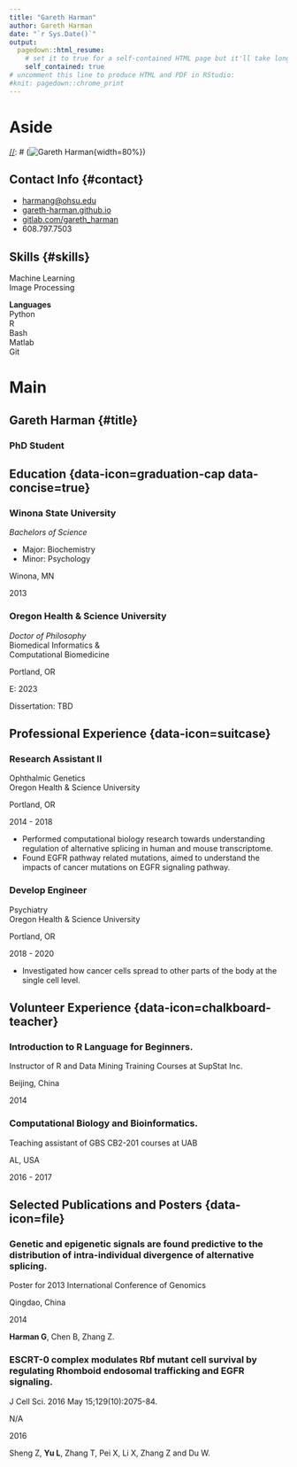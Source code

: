 ```yaml
---
title: "Gareth Harman"
author: Gareth Harman
date: "`r Sys.Date()`"
output:
  pagedown::html_resume:
    # set it to true for a self-contained HTML page but it'll take longer to render
    self_contained: true
# uncomment this line to produce HTML and PDF in RStudio:
#knit: pagedown::chrome_print
---
```


Aside
================================================================================

[//]: # (![Gareth Harman](https://avatars1.githubusercontent.com/u/895125?s=400&v=4){width=80%})


Contact Info {#contact}
--------------------------------------------------------------------------------

- <i class="fa fa-envelope"></i> harmang@ohsu.edu
- <i class="fa fa-github-alt"></i> [gareth-harman.github.io](https://gareth_harman.github.io)
- <i class="fa fa-gitlab"></i> [gitlab.com/gareth_harman](https://gitlab.com/gareth_harman)
- <i class="fa fa-phone"></i> 608.797.7503

Skills {#skills}
--------------------------------------------------------------------------------

Machine Learning <br>
Image Processing

**Languages** <br>
Python  
R  
Bash  
Matlab  
Git  

Main
================================================================================

Gareth Harman {#title}
--------------------------------------------------------------------------------

### PhD Student

[//]: # (I am currently a PhD student in Bioinformatics and Computation Biomedicine at Oregon Health & Science University.t)


Education {data-icon=graduation-cap data-concise=true}
--------------------------------------------------------------------------------

### Winona State University

*Bachelors of Science* <br>
- Major: Biochemistry <br>
- Minor: Psychology <br>

Winona, MN

2013

### Oregon Health & Science University

*Doctor of Philosophy* <br>
Biomedical Informatics & <br>
Computational Biomedicine

Portland, OR

E: 2023

Dissertation: TBD


Professional Experience {data-icon=suitcase}
--------------------------------------------------------------------------------

### Research Assistant II

Ophthalmic Genetics <br>
Oregon Health & Science University  

Portland, OR

2014 - 2018

- Performed computational biology research towards understanding regulation of alternative splicing in human and mouse transcriptome.
- Found EGFR pathway related mutations, aimed to understand the impacts of cancer mutations on EGFR signaling pathway.

### Develop Engineer

Psychiatry <br>
Oregon Health & Science University  

Portland, OR

2018 - 2020

- Investigated how cancer cells spread to other parts of the body at the single cell level.


Volunteer Experience {data-icon=chalkboard-teacher}
--------------------------------------------------------------------------------

### Introduction to R Language for Beginners.

Instructor of R and Data Mining Training Courses at SupStat Inc.

Beijing, China

2014

### Computational Biology and Bioinformatics.

Teaching assistant of GBS CB2-201 courses at UAB

AL, USA

2016 - 2017


Selected Publications and Posters {data-icon=file}
--------------------------------------------------------------------------------

### Genetic and epigenetic signals are found predictive to the distribution of intra-individual divergence of alternative splicing.

Poster for 2013 International Conference of Genomics

Qingdao, China

2014

**Harman G**, Chen B, Zhang Z.

### ESCRT-0 complex modulates Rbf mutant cell survival by regulating Rhomboid endosomal trafficking and EGFR signaling.

J Cell Sci. 2016 May 15;129(10):2075-84.

N/A

2016 

Sheng Z, **Yu L**, Zhang T, Pei X, Li X, Zhang Z and Du W. 
